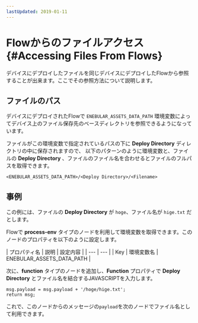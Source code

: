 ```yaml
---
lastUpdated: 2019-01-11
---
```


# Flowからのファイルアクセス {#Accessing Files From Flows}

デバイスにデプロイしたファイルを同じデバイスにデプロイしたFlowから参照することが出来ます。ここでその参照方法について説明します。

## ファイルのパス

デバイスにデプロイされたFlowで `ENEBULAR_ASSETS_DATA_PATH` 環境変数によってデバイス上のファイル保存先のベースディレクトリを参照できるようになっています。

ファイルがこの環境変数で指定されているパスの下に **Deploy Directory** ディレクトリの中に保存されますので、
以下のパターンのように環境変数と、ファイルの **Deploy Directory** 、ファイルのファイル名を合わせるとファイルのフルパスを取得できます。

```
<ENEBULAR_ASSETS_DATA_PATH>/<Deploy Directory>/<Filename>
```

## 事例

この例には、ファイルの **Deploy Directory** が `hoge`、ファイル名が `hige.txt` だとします。

Flowで **process-env** タイプのノードを利用して環境変数を取得できます。このノードのプロパティを以下のように設定します。

| プロパティ名 | 説明 | 設定内容 |
| --- | --- |
| Key | 環境変数名 | ENEBULAR_ASSETS_DATA_PATH |

次に、**function** タイプのノードを追加し、**Function** プロパティで **Deploy Directory** とファイル名を結合するJAVASCRIPTを入力します。

```
msg.payload = msg.payload + '/hoge/hige.txt';
return msg;
```

これで、このノードからのメッセージの`payload`を次のノードでファイル名として利用できます。
